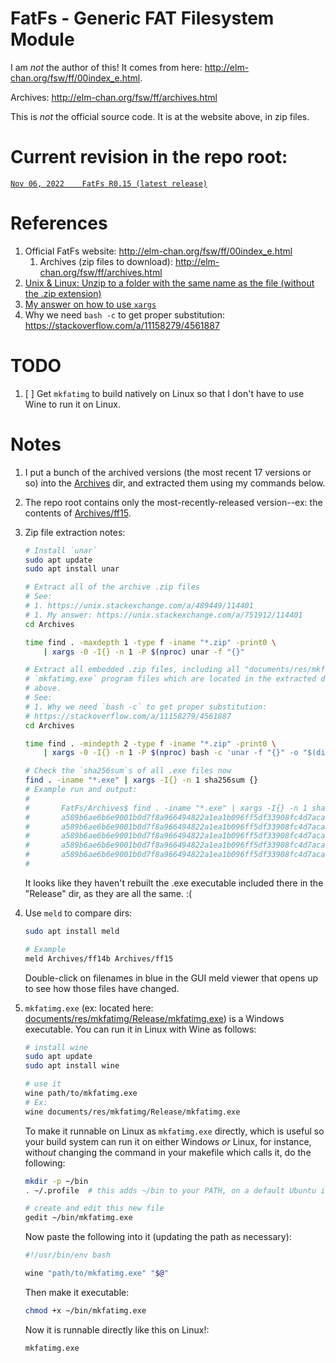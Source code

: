 # FatFs - Generic FAT Filesystem Module

I am _not_ the author of this! It comes from here: http://elm-chan.org/fsw/ff/00index_e.html.

Archives: http://elm-chan.org/fsw/ff/archives.html

This is *not* the official source code. It is at the website above, in zip files.


# Current revision in the repo root:

[`Nov 06, 2022    FatFs R0.15 (latest release)`](http://elm-chan.org/fsw/ff/archives.html)


# References

1. Official FatFs website: http://elm-chan.org/fsw/ff/00index_e.html
    1. Archives (zip files to download): http://elm-chan.org/fsw/ff/archives.html
1. [Unix & Linux: Unzip to a folder with the same name as the file (without the .zip extension)](https://unix.stackexchange.com/a/489449/114401)
1. [My answer on how to use `xargs`](https://unix.stackexchange.com/a/751912/114401)
1. Why we need `bash -c` to get proper substitution: https://stackoverflow.com/a/11158279/4561887


# TODO

1. [ ] Get `mkfatimg` to build natively on Linux so that I don't have to use Wine to run it on Linux.


# Notes

1. I put a bunch of the archived versions (the most recent 17 versions or so) into the [Archives](Archives) dir, and extracted them using my commands below.
1. The repo root contains only the most-recently-released version--ex: the contents of [Archives/ff15](Archives/ff15).

1. Zip file extraction notes:

    ```bash
    # Install `unar`
    sudo apt update
    sudo apt install unar

    # Extract all of the archive .zip files
    # See:
    # 1. https://unix.stackexchange.com/a/489449/114401
    # 1. My answer: https://unix.stackexchange.com/a/751912/114401
    cd Archives

    time find . -maxdepth 1 -type f -iname "*.zip" -print0 \
        | xargs -0 -I{} -n 1 -P $(nproc) unar -f "{}"

    # Extract all embedded .zip files, including all "documents/res/mkfatimg.zip"
    # `mkfatimg.exe` program files which are located in the extracted dirs from
    # above.
    # See: 
    # 1. Why we need `bash -c` to get proper substitution:
    # https://stackoverflow.com/a/11158279/4561887
    cd Archives

    time find . -mindepth 2 -type f -iname "*.zip" -print0 \
        | xargs -0 -I{} -n 1 -P $(nproc) bash -c 'unar -f "{}" -o "$(dirname "{}")"'

    # Check the `sha256sum`s of all .exe files now
    find . -iname "*.exe" | xargs -I{} -n 1 sha256sum {}
    # Example run and output:
    #
    #       FatFs/Archives$ find . -iname "*.exe" | xargs -I{} -n 1 sha256sum {}
    #       a589b6ae6b6e9001b0d7f8a966494822a1ea1b096ff5df33908fc4d7acaae316  ./ff14a/documents/res/mkfatimg/Release/mkfatimg.exe
    #       a589b6ae6b6e9001b0d7f8a966494822a1ea1b096ff5df33908fc4d7acaae316  ./ff14b/documents/res/mkfatimg/Release/mkfatimg.exe
    #       a589b6ae6b6e9001b0d7f8a966494822a1ea1b096ff5df33908fc4d7acaae316  ./ff13c/documents/res/mkfatimg/Release/mkfatimg.exe
    #       a589b6ae6b6e9001b0d7f8a966494822a1ea1b096ff5df33908fc4d7acaae316  ./ff14/documents/res/mkfatimg/Release/mkfatimg.exe
    #       a589b6ae6b6e9001b0d7f8a966494822a1ea1b096ff5df33908fc4d7acaae316  ./ff15/documents/res/mkfatimg/Release/mkfatimg.exe
    #
    ```

    It looks like they haven't rebuilt the .exe executable included there in the "Release" dir, as they are all the same. :(

1. Use `meld` to compare dirs:
    ```bash
    sudo apt install meld

    # Example
    meld Archives/ff14b Archives/ff15
    ```
    Double-click on filenames in blue in the GUI meld viewer that opens up to see how those files have changed.

1. `mkfatimg.exe` (ex: located here: [documents/res/mkfatimg/Release/mkfatimg.exe](documents/res/mkfatimg/Release/mkfatimg.exe)) is a Windows executable. You can run it in Linux with Wine as follows:
    ```bash
    # install wine
    sudo apt update 
    sudo apt install wine

    # use it
    wine path/to/mkfatimg.exe
    # Ex:
    wine documents/res/mkfatimg/Release/mkfatimg.exe
    ```

    To make it runnable on Linux as `mkfatimg.exe` directly, which is useful so your build system can run it on either Windows *or* Linux, for instance, with*out* changing the command in your makefile which calls it, do the following:

    ```bash
    mkdir -p ~/bin
    . ~/.profile  # this adds ~/bin to your PATH, on a default Ubuntu install

    # create and edit this new file
    gedit ~/bin/mkfatimg.exe
    ```
    Now paste the following into it (updating the path as necessary):
    ```bash
    #!/usr/bin/env bash

    wine "path/to/mkfatimg.exe" "$@"
    ```
    Then make it executable:
    ```bash
    chmod +x ~/bin/mkfatimg.exe
    ```

    Now it is runnable directly like this on Linux!:
    ```bash
    mkfatimg.exe
    ```

